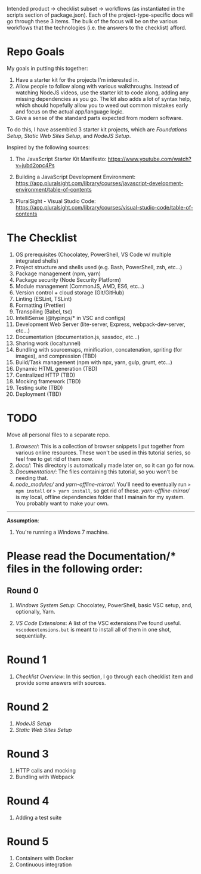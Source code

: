 Intended product -> checklist subset -> workflows (as instantiated in the scripts section of package.json). Each of the project-type-specific docs will go through these 3 items. The bulk of the focus will be on the various workflows that the technologies (i.e. the answers to the checklist) afford.

# Repo Goals

My goals in putting this together:

1. Have a starter kit for the projects I'm interested in.
1. Allow people to follow along with various walkthroughs. Instead of watching NodeJS videos, use the starter kit to code along, adding any missing dependencies as you go. The kit also adds a lot of syntax help, which should hopefully allow you to weed out common mistakes early and focus on the actual app/language logic.
1. Give a sense of the standard parts expected from modern software.

To do this, I have assembled 3 starter kit projects, which are _Foundations Setup_, _Static Web Sites Setup_, and _NodeJS Setup_.

Inspired by the following sources:

1. The JavaScript Starter Kit Manifesto:
   https://www.youtube.com/watch?v=jubd2opc4Ps

2. Building a JavaScript Development Environment:
   https://app.pluralsight.com/library/courses/javascript-development-environment/table-of-contents

3. PluralSight - Visual Studio Code:
   https://app.pluralsight.com/library/courses/visual-studio-code/table-of-contents

# The Checklist

1. OS prerequisites (Chocolatey, PowerShell, VS Code w/ multiple integrated shells)
1. Project structure and shells used (e.g. Bash, PowerShell, zsh, etc...)
1. Package management (npm, yarn)
1. Package security (Node Security Platform)
1. Module management (CommonJS, AMD, ES6, etc...)
1. Version control + cloud storage (Git/GitHub)
1. Linting (ESLint, TSLint)
1. Formatting (Prettier)
1. Transpiling (Babel, tsc)
1. IntelliSense (@typings/\* in VSC and configs)
1. Development Web Server (lite-server, Express, webpack-dev-server, etc...)
1. Documentation (documentation.js, sassdoc, etc...)
1. Sharing work (localtunnel)
1. Bundling with sourcemaps, minification, concatenation, spriting (for images), and compression (TBD)
1. Build/Task management (npm with npx, yarn, gulp, grunt, etc...)
1. Dynamic HTML generation (TBD)
1. Centralized HTTP (TBD)
1. Mocking framework (TBD)
1. Testing suite (TBD)
1. Deployment (TBD)

# TODO

Move all personal files to a separate repo.

1. _Browser/_: This is a collection of browser snippets I put together from various online resources. These won't be used in this tutorial series, so feel free to get rid of them now.
1. _docs/_: This directory is automatically made later on, so it can go for now.
1. _Documentation/_: The files containing this tutorial, so you won't be needing that.
1. _node_modules/_ and _yarn-offline-mirror/_: You'll need to eventually run `> npm install` or `> yarn install`, so get rid of these. _yarn-offline-mirror/_ is my local, offline dependencies folder that I mainain for my system. You probably want to make your own.

---

**Assumption**:

1. You're running a Windows 7 machine.

# Please read the Documentation/\* files in the following order:

## Round 0

1. _Windows System Setup_: Chocolatey, PowerShell, basic VSC setup, and, optionally, Yarn.

1. _VS Code Extensions_: A list of the VSC extensions I've found useful. `vscodeextensions.bat` is meant to install all of them in one shot, sequentially.

# Round 1

1. _Checklist Overview_: In this section, I go through each checklist item and provide some answers with sources.

# Round 2

1. _NodeJS Setup_
1. _Static Web Sites Setup_

<!-- 12. ReactJS support
//Runtime dependencies
> npm install --save react react-dom eslint-plugin-react
> install-peerdeps eslint-plugin-react
If you want to avoid ES2015 class syntax:
> npm install create-react-class
Add Babel support for ReactJS
> npm install babel-preset-react -->

# Round 3

1. HTTP calls and mocking
1. Bundling with Webpack

# Round 4

1. Adding a test suite

# Round 5

1. Containers with Docker
1. Continuous integration
